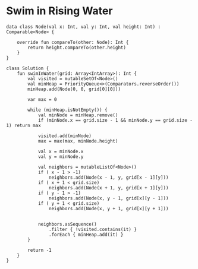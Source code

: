 

# Swim in Rising Water

    data class Node(val x: Int, val y: Int, val height: Int) : Comparable<Node> {

        override fun compareTo(other: Node): Int {
            return height.compareTo(other.height)
        }    
    }

    class Solution {
        fun swimInWater(grid: Array<IntArray>): Int {
            val visited = mutableSetOf<Node>()
            val minHeap = PriorityQueue<>(Comparators.reverseOrder())
            minHeap.add(Node(0, 0, grid[0][0]))
        
            var max = 0

            while (minHeap.isNotEmpty()) {
                val minNode = minHeap.remove()
                if (minNode.x == grid.size - 1 && minNode.y == grid.size - 1) return max

                visited.add(minNode)
                max = max(max, minNode.height)

                val x = minNode.x
                val y = minNode.y

                val neighbors = mutableListOf<Node>()
                if ( x - 1 > -1) 
                    neighbors.add(Node(x - 1, y, grid[x - 1][y]))
                if ( x + 1 < grid.size) 
                    neighbors.add(Node(x + 1, y, grid[x + 1][y]))
                if ( y - 1 > -1) 
                    neighbors.add(Node(x, y - 1, grid[x][y - 1]))
                if ( y + 1 < grid.size) 
                    neighbors.add(Node(x, y + 1, grid[x][y + 1]))
                

                neighbors.asSequence()
                    .filter { !visited.contains(it) }
                    .forEach { minHeap.add(it) }
            }

            return -1
        }
    } 